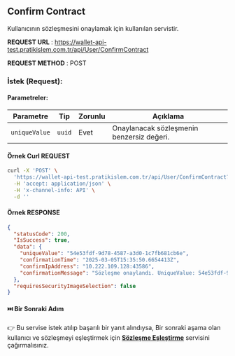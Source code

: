 ## Confirm Contract

Kullanıcının sözleşmesini onaylamak için kullanılan servistir.

**REQUEST URL** : https://wallet-api-test.pratikislem.com.tr/api/User/ConfirmContract

**REQUEST METHOD** : POST

### İstek (Request):

#### Parametreler:

| Parametre      | Tip       | Zorunlu | Açıklama                                  |
|---------------|----------|---------|---------------------------------|
| `uniqueValue` | `uuid`  | Evet    | Onaylanacak sözleşmenin benzersiz değeri. |

#### Örnek Curl REQUEST

```bash
curl -X 'POST' \
  'https://wallet-api-test.pratikislem.com.tr/api/User/ConfirmContract?uniqueValue=776aec9d-e6dd-49a3-97d7-88b557355b54' \
  -H 'accept: application/json' \
  -H 'x-channel-info: API' \
  -d ''
```

#### Örnek RESPONSE

```json
{
  "statusCode": 200,
  "IsSuccess": true,
  "data": {
    "uniqueValue": "54e53fdf-9d78-4587-a3d0-1c7fb681cb6e",
    "confirmationTime": "2025-03-05T15:35:50.6654413Z",
    "confirmIpAddress": "10.222.109.128:43586",
    "confirmationMessage": "Sözleşme onaylandı. UniqueValue: 54e53fdf-9d78-4587-a3d0-1c7fb681cb6e, OnaylamaZamani: 03/05/2025 15:35:50, ConfirmIpAddress: 10.222.109.128:43586"
  },
  "requiresSecurityImageSelection": false
}
```
#### ⏭️ Bir Sonraki Adım
👉 Bu servise istek atılıp başarılı bir yanıt alındıysa, Bir sonraki aşama olan kullanıcı ve sözleşmeyi eşleştirmek için <a href="#" onclick="loadMarkdown('docs/update-contracts.md')"><strong>Sözleşme Eşleştirme</strong></a> servisini çağırmalısınız.